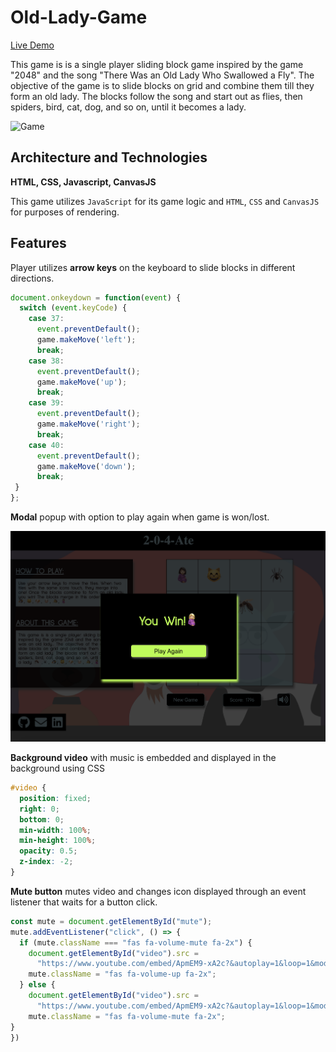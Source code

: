 # Old-Lady-Game

[Live Demo](https://lisaw97.github.io/Old-Lady-Game/)

This game is is a single player sliding block game inspired by the game "2048" and the song "There Was an Old Lady Who Swallowed a Fly". The objective of the game is to slide blocks on grid and combine them till they form an old lady. The blocks follow the song and start out as flies, then spiders, bird, cat, dog, and so on, until it becomes a lady.

![Game](/scr/media/game.gif)

## Architecture and Technologies

**HTML, CSS, Javascript, CanvasJS**

This game utilizes `JavaScript` for its game logic and `HTML`, `CSS` and `CanvasJS` for purposes of rendering.

## Features

Player utilizes **arrow keys** on the keyboard to slide blocks in different directions.

```javascript
document.onkeydown = function(event) {
  switch (event.keyCode) {
    case 37:
      event.preventDefault();
      game.makeMove('left');
      break;
    case 38:
      event.preventDefault();
      game.makeMove('up');
      break;
    case 39:
      event.preventDefault();
      game.makeMove('right');
      break;
    case 40:
      event.preventDefault();
      game.makeMove('down');
      break;
 }
};
```

**Modal** popup with option to play again when game is won/lost.

![Modal](/scr/media/win.png)

**Background video** with music is embedded and displayed in the background using CSS

```css
#video {
  position: fixed;
  right: 0;
  bottom: 0;
  min-width: 100%; 
  min-height: 100%;
  opacity: 0.5;
  z-index: -2;
}
```

**Mute button** mutes video and changes icon displayed through an event listener that waits for a button click.

```javascript
const mute = document.getElementById("mute");
mute.addEventListener("click", () => {
  if (mute.className === "fas fa-volume-mute fa-2x") {
    document.getElementById("video").src =
      "https://www.youtube.com/embed/ApmEM9-xA2c?&autoplay=1&loop=1&modestbranding=1&autohide=1&showinfo=0&controls=0&mute=1&rel=0&showinfo=0&color=white&iv_load_policy=3&playlist=ApmEM9-xA2c";
    mute.className = "fas fa-volume-up fa-2x";
  } else {
    document.getElementById("video").src =
      "https://www.youtube.com/embed/ApmEM9-xA2c?&autoplay=1&loop=1&modestbranding=1&autohide=1&showinfo=0&controls=0&rel=0&showinfo=0&color=white&iv_load_policy=3&playlist=ApmEM9-xA2c";
    mute.className = "fas fa-volume-mute fa-2x";
}
})
```

